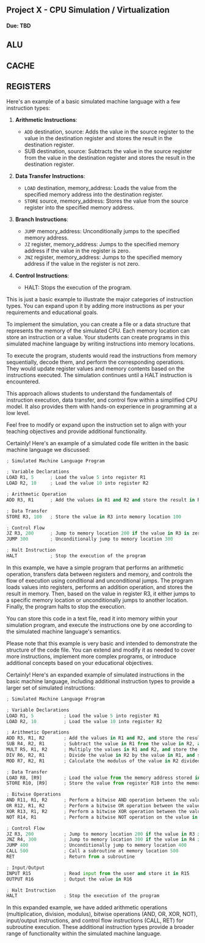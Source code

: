 ## Project X - CPU Simulation / Virtualization
#### Due: TBD


## ALU
## CACHE
## REGISTERS

Here's an example of a basic simulated machine language with a few instruction types:

1. **Arithmetic Instructions**:
   - `ADD` destination, source: Adds the value in the source register to the value in the destination register and stores the result in the destination register.
   - SUB destination, source: Subtracts the value in the source register from the value in the destination register and stores the result in the destination register.

2. **Data Transfer Instructions**:
   - `LOAD` destination, memory_address: Loads the value from the specified memory address into the destination register.
   - `STORE` source, memory_address: Stores the value from the source register into the specified memory address.

3. **Branch Instructions**:
   - `JUMP` memory_address: Unconditionally jumps to the specified memory address.
   - `JZ` register, memory_address: Jumps to the specified memory address if the value in the register is zero.
   - `JNZ` register, memory_address: Jumps to the specified memory address if the value in the register is not zero.

4. **Control Instructions**:
   - HALT: Stops the execution of the program.

This is just a basic example to illustrate the major categories of instruction types. You can expand upon it by adding more instructions as per your requirements and educational goals.

To implement the simulation, you can create a file or a data structure that represents the memory of the simulated CPU. Each memory location can store an instruction or a value. Your students can create programs in this simulated machine language by writing instructions into memory locations.

To execute the program, students would read the instructions from memory sequentially, decode them, and perform the corresponding operations. They would update register values and memory contents based on the instructions executed. The simulation continues until a HALT instruction is encountered.

This approach allows students to understand the fundamentals of instruction execution, data transfer, and control flow within a simplified CPU model. It also provides them with hands-on experience in programming at a low level.

Feel free to modify or expand upon the instruction set to align with your teaching objectives and provide additional functionality.

Certainly! Here's an example of a simulated code file written in the basic machine language we discussed:

```python
; Simulated Machine Language Program

; Variable Declarations
LOAD R1, 5      ; Load the value 5 into register R1
LOAD R2, 10     ; Load the value 10 into register R2

; Arithmetic Operation
ADD R3, R1      ; Add the values in R1 and R2 and store the result in R3

; Data Transfer
STORE R3, 100   ; Store the value in R3 into memory location 100

; Control Flow
JZ R3, 200      ; Jump to memory location 200 if the value in R3 is zero
JUMP 300        ; Unconditionally jump to memory location 300

; Halt Instruction
HALT            ; Stop the execution of the program
```

In this example, we have a simple program that performs an arithmetic operation, transfers data between registers and memory, and controls the flow of execution using conditional and unconditional jumps. The program loads values into registers, performs an addition operation, and stores the result in memory. Then, based on the value in register R3, it either jumps to a specific memory location or unconditionally jumps to another location. Finally, the program halts to stop the execution.

You can store this code in a text file, read it into memory within your simulation program, and execute the instructions one by one according to the simulated machine language's semantics.

Please note that this example is very basic and intended to demonstrate the structure of the code file. You can extend and modify it as needed to cover more instructions, implement more complex programs, or introduce additional concepts based on your educational objectives.

Certainly! Here's an expanded example of simulated instructions in the basic machine language, including additional instruction types to provide a larger set of simulated instructions:

```python
; Simulated Machine Language Program

; Variable Declarations
LOAD R1, 5           ; Load the value 5 into register R1
LOAD R2, 10          ; Load the value 10 into register R2

; Arithmetic Operations
ADD R3, R1, R2       ; Add the values in R1 and R2, and store the result in R3
SUB R4, R2, R1       ; Subtract the value in R1 from the value in R2, and store the result in R4
MULT R5, R1, R2      ; Multiply the values in R1 and R2, and store the result in R5
DIV R6, R2, R1       ; Divide the value in R2 by the value in R1, and store the result in R6
MOD R7, R2, R1       ; Calculate the modulus of the value in R2 divided by the value in R1, and store the result in R7

; Data Transfer
LOAD R8, [R9]        ; Load the value from the memory address stored in R9 into register R8
STORE R10, [R9]      ; Store the value from register R10 into the memory address stored in R9

; Bitwise Operations
AND R11, R1, R2      ; Perform a bitwise AND operation between the values in R1 and R2, and store the result in R11
OR R12, R1, R2       ; Perform a bitwise OR operation between the values in R1 and R2, and store the result in R12
XOR R13, R1, R2      ; Perform a bitwise XOR operation between the values in R1 and R2, and store the result in R13
NOT R14, R1          ; Perform a bitwise NOT operation on the value in R1, and store the result in R14

; Control Flow
JZ R3, 200           ; Jump to memory location 200 if the value in R3 is zero
JNZ R4, 300          ; Jump to memory location 300 if the value in R4 is not zero
JUMP 400             ; Unconditionally jump to memory location 400
CALL 500             ; Call a subroutine at memory location 500
RET                  ; Return from a subroutine

; Input/Output
INPUT R15            ; Read input from the user and store it in R15
OUTPUT R16           ; Output the value in R16

; Halt Instruction
HALT                 ; Stop the execution of the program
```

In this expanded example, we have added arithmetic operations (multiplication, division, modulus), bitwise operations (AND, OR, XOR, NOT), input/output instructions, and control flow instructions (CALL, RET) for subroutine execution. These additional instruction types provide a broader range of functionality within the simulated machine language.
